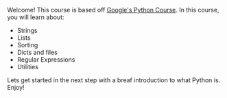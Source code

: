 Welcome! This course is based off [Google's Python Course](https://developers.google.com/edu/python/). In this course, you will learn about:
* Strings
* Lists
* Sorting
* Dicts and files
* Regular Expressions
* Utilities

Lets get started in the next step with a breaf introduction to what Python is. Enjoy!
